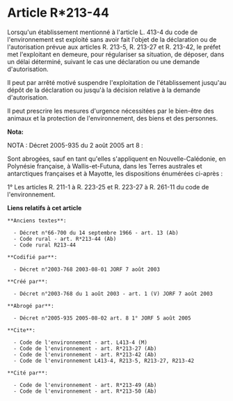 # Article R*213-44

Lorsqu'un établissement mentionné à l'article L. 413-4 du code de l'environnement est exploité sans avoir fait l'objet de la
déclaration ou de l'autorisation prévue aux articles R. 213-5, R. 213-27 et R. 213-42, le préfet met l'exploitant en demeure,
pour régulariser sa situation, de déposer, dans un délai déterminé, suivant le cas une déclaration ou une demande
d'autorisation.

Il peut par arrêté motivé suspendre l'exploitation de l'établissement jusqu'au dépôt de la déclaration ou jusqu'à la décision
relative à la demande d'autorisation.

Il peut prescrire les mesures d'urgence nécessitées par le bien-être des animaux et la protection de l'environnement, des
biens et des personnes.

**Nota:**

NOTA : Décret 2005-935 du 2 août 2005 art 8 :

Sont abrogées, sauf en tant qu'elles s'appliquent en Nouvelle-Calédonie, en Polynésie française, à Wallis-et-Futuna, dans les
Terres australes et antarctiques françaises et à Mayotte, les dispositions énumérées ci-après :

1° Les articles R. 211-1 à R. 223-25 et R. 223-27 à R. 261-11 du code de l'environnement.

**Liens relatifs à cet article**

	**Anciens textes**:

	  - Décret n°66-700 du 14 septembre 1966 - art. 13 (Ab)
	  - Code rural - art. R*213-44 (Ab)
	  - Code rural R213-44

	**Codifié par**:

	  - Décret n°2003-768 2003-08-01 JORF 7 août 2003

	**Créé par**:

	  - Décret n°2003-768 du 1 août 2003 - art. 1 (V) JORF 7 août 2003

	**Abrogé par**:

	  - Décret n°2005-935 2005-08-02 art. 8 1° JORF 5 août 2005

	**Cite**:

	  - Code de l'environnement - art. L413-4 (M)
	  - Code de l'environnement - art. R*213-27 (Ab)
	  - Code de l'environnement - art. R*213-42 (Ab)
	  - Code de l'environnement L413-4, R213-5, R213-27, R213-42

	**Cité par**:

	  - Code de l'environnement - art. R*213-49 (Ab)
	  - Code de l'environnement - art. R*213-50 (Ab)
